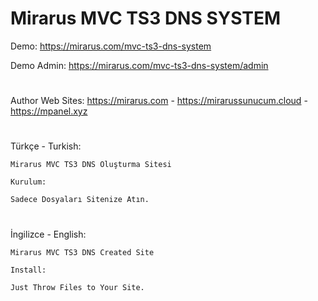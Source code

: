 # Mirarus MVC TS3 DNS SYSTEM

Demo: https://mirarus.com/mvc-ts3-dns-system

Demo Admin: https://mirarus.com/mvc-ts3-dns-system/admin

#

Author Web Sites: https://mirarus.com - https://mirarussunucum.cloud - https://mpanel.xyz

#


Türkçe - Turkish:
	
	Mirarus MVC TS3 DNS Oluşturma Sitesi
	
	Kurulum:
	
	Sadece Dosyaları Sitenize Atın.
	
#

İngilizce - English:
	
	Mirarus MVC TS3 DNS Created Site
	
	Install: 
		
	Just Throw Files to Your Site.

#
